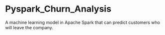 # Pyspark_Churn_Analysis
A machine learning model in Apache Spark that can predict customers who will leave the company.
